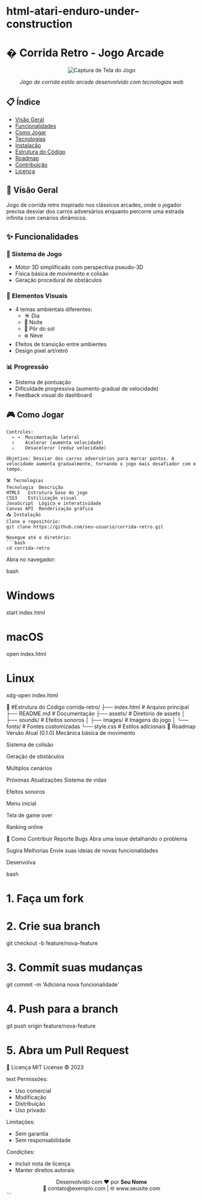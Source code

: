# html-atari-enduro-under-construction

# � Corrida Retro - Jogo Arcade

<div align="center">
  <img src="https://via.placeholder.com/800x400/000000/FFFFFF/?text=Corrida+Retro+Game" alt="Captura de Tela do Jogo">
  <p><em>Jogo de corrida estilo arcade desenvolvido com tecnologias web</em></p>
</div>

## 📋 Índice

- [Visão Geral](#-visão-geral)
- [Funcionalidades](#✨-funcionalidades)
- [Como Jogar](#🎮-como-jogar)
- [Tecnologias](#🛠️-tecnologias)
- [Instalação](#📥-instalação)
- [Estrutura do Código](#📂-estrutura-do-código)
- [Roadmap](#🚀-roadmap)
- [Contribuição](#🤝-como-contribuir)
- [Licença](#📜-licença)

## 🌟 Visão Geral

Jogo de corrida retro inspirado nos clássicos arcades, onde o jogador precisa desviar dos carros adversários enquanto percorre uma estrada infinita com cenários dinâmicos.

## ✨ Funcionalidades

### 🚥 Sistema de Jogo
- Motor 3D simplificado com perspectiva pseudo-3D
- Física básica de movimento e colisão
- Geração procedural de obstáculos

### 🎨 Elementos Visuais
- 4 temas ambientais diferentes:
  - ☀️ Dia
  - 🌙 Noite
  - 🌇 Pôr do sol
  - ❄️ Neve
- Efeitos de transição entre ambientes
- Design pixel art/retrô

### 📊 Progressão
- Sistema de pontuação
- Dificuldade progressiva (aumento gradual de velocidade)
- Feedback visual do dashboard

## 🎮 Como Jogar

```plaintext
Controles:
  ← →  Movimentação lateral
  ↑    Acelerar (aumenta velocidade)
  ↓    Desacelerar (reduz velocidade)

Objetivo: Desviar dos carros adversários para marcar pontos. A velocidade aumenta gradualmente, tornando o jogo mais desafiador com o tempo.

🛠️ Tecnologias
Tecnologia	Descrição
HTML5	Estrutura base do jogo
CSS3	Estilização visual
JavaScript	Lógica e interatividade
Canvas API	Renderização gráfica
📥 Instalação
Clone o repositório:
git clone https://github.com/seu-usuario/corrida-retro.git

Navegue até o diretório:
```bash
cd corrida-retro
```
Abra no navegador:

bash
# Windows
start index.html

# macOS
open index.html

# Linux
xdg-open index.html



📂 #Estrutura do Código
corrida-retro/
├── index.html          # Arquivo principal
├── README.md           # Documentação
├── assets/             # Diretório de assets
│   ├── sounds/         # Efeitos sonoros
│   ├── images/         # Imagens do jogo
│   └── fonts/          # Fontes customizadas
└── style.css           # Estilos adicionais
🚀 Roadmap
Versão Atual (0.1.0)
Mecânica básica de movimento

Sistema de colisão

Geração de obstáculos

Múltiplos cenários

Próximas Atualizações
Sistema de vidas

Efeitos sonoros

Menu inicial

Tela de game over

Ranking online

🤝 Como Contribuir
Reporte Bugs
Abra uma issue detalhando o problema

Sugira Melhorias
Envie suas ideias de novas funcionalidades

Desenvolva

bash
# 1. Faça um fork
# 2. Crie sua branch
git checkout -b feature/nova-feature

# 3. Commit suas mudanças
git commit -m 'Adiciona nova funcionalidade'

# 4. Push para a branch
git push origin feature/nova-feature

# 5. Abra um Pull Request
📜 Licença
MIT License © 2023 

text
Permissões:
- Uso comercial
- Modificação
- Distribuição
- Uso privado

Limitações:
- Sem garantia
- Sem responsabilidade

Condições:
- Incluir nota de licença
- Manter direitos autorais
<div align="center"> Desenvolvido com ❤️ por <strong>Seu Nome</strong><br> 📧 contato@exemplo.com | 🌐 www.seusite.com </div> ```
